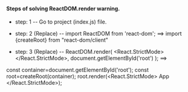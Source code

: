 #### Steps of solving ReactDOM.render warning.
- step: 1 
-- Go to project (index.js) file.
- step: 2 (Replace) 
-- import ReactDOM from 'react-dom'; 
==> import {createRoot} from "react-dom/client"

- step: 3 (Replace)
-- ReactDOM.render(
  <React.StrictMode>
    <App />
  </React.StrictMode>,
  document.getElementById('root')
);
==>

const container=document.getElementById('root');
const root=createRoot(container);
root.render(<React.StrictMode>
  App 
</React.StrictMode>);
